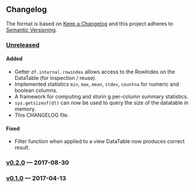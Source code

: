 ## Changelog
The format is based on [Keep a Changelog](http://keepachangelog.com/)
and this project adheres to [Semantic Versioning](http://semver.org/).

### [Unreleased](https://github.com/h2oai/datatable/compare/v0.2.0...HEAD)
#### Added
- Getter `df.internal.rowindex` allows access to the RowIndex on the DataTable (for inspection / reuse).
- Implemented statistics `min`, `max`, `mean`, `stdev`, `countna` for numeric and boolean columns.
- A framework for computing and storin g per-column summary statistics.
- `sys.getsizeof(dt)` can now be used to query the size of the datatable in memory.
- This CHANGELOG file.

#### Fixed
- Filter function when applied to a view DataTable now produces correct result.

### [v0.2.0](https://github.com/h2oai/datatable/compare/v0.2.0...v0.1.0) — 2017-08-30

### [v0.1.0](https://github.com/h2oai/datatable/tree/v0.1.0) — 2017-04-13
